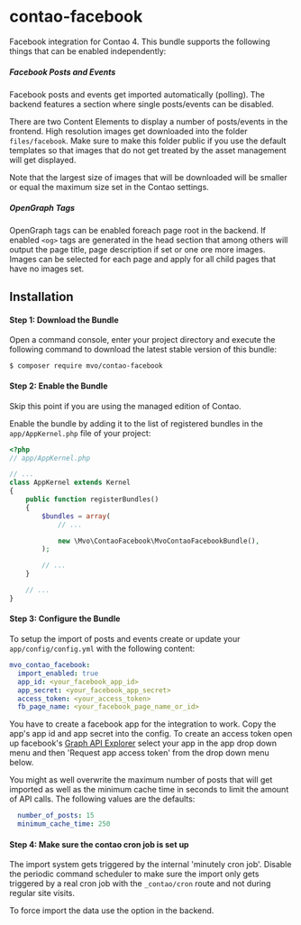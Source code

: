 contao-facebook
===============
Facebook integration for Contao 4. This bundle supports the following things
that can be enabled independently:
 
##### Facebook Posts and Events
 Facebook posts and events get imported automatically (polling). The backend
 features a section where single posts/events can be disabled. 
  
 There are two Content Elements to display a number of posts/events in the
 frontend. High resolution images get downloaded into the folder
 ``files/facebook``. Make sure to make this folder public if you use the
 default templates so that images that do not get treated by the asset
 management will get displayed.
 
 Note that the largest size of images that will be downloaded will be smaller
 or equal the maximum size set in the Contao settings. 

##### OpenGraph Tags
 OpenGraph tags can be enabled foreach page root in the backend. If enabled
  ``<og>`` tags are generated in the head section that among others will output
  the page title, page description if set or one ore more images. Images can be
  selected for each page and apply for all child pages that have no images set.
    
    
    
    
Installation
------------

#### Step 1: Download the Bundle  

Open a command console, enter your project directory and execute the
following command to download the latest stable version of this bundle:

```console
$ composer require mvo/contao-facebook
```

#### Step 2: Enable the Bundle

Skip this point if you are using the managed edition of Contao.

Enable the bundle by adding it to the list of registered bundles
in the `app/AppKernel.php` file of your project:

```php
<?php
// app/AppKernel.php

// ...
class AppKernel extends Kernel
{
    public function registerBundles()
    {
        $bundles = array(
            // ...

            new \Mvo\ContaoFacebook\MvoContaoFacebookBundle(),
        );

        // ...
    }

    // ...
}
```
 
#### Step 3: Configure the Bundle

To setup the import of posts and events create or update your
``app/config/config.yml`` with the following content:

```yml
mvo_contao_facebook:
  import_enabled: true
  app_id: <your_facebook_app_id>
  app_secret: <your_facebook_app_secret>
  access_token: <your_access_token>
  fb_page_name: <your_facebook_page_name_or_id> 
```
You have to create a facebook app for the integration to work. Copy the app's app
id and app secret into the config. To create an access token open up facebook's 
[Graph API Explorer](https://developers.facebook.com/tools/explorer/) select your
app in the app drop down menu and then 'Request app access token' from the
drop down menu below.


You might as well overwrite the maximum number of posts that will get imported
as well as the minimum cache time in seconds to limit the amount of API calls.
 The following values are the defaults:
```yml
  number_of_posts: 15
  minimum_cache_time: 250
```


#### Step 4: Make sure the contao cron job is set up
The import system gets triggered by the internal 'minutely cron job'. Disable
the periodic command scheduler to make sure the import only gets triggered by a 
real cron job with the ``_contao/cron`` route and not during regular site
visits.

To force import the data use the option in the backend.  




